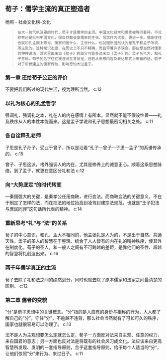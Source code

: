 ## 荀子：儒学主流的真正塑造者

杨照  -  社会文化榜-文化

>     在大一统气氛笼罩的时代，荀子才是儒学的主流。中国文化经常和儒家被等同看待。不论称赞还是批判中国文化，很自然都会拿儒家的主张、信念作为代表。更进一步，儒家往往也就和孔孟画上等号。儒家相信什么、主张什么，也就理所当然认为是孔子和孟子所说、所主张的。这种常识态度，在历史上不只不精确，而且带着许多误会。那些想当然对儒家的种种说法，其实里面来自《荀子》的部分可能多过来自《孟子》的。孟子名气大，和孔子并称，荀子的名字往往被湮没在背景里，但若从思想内容及表达形式上来看的话，荀子对于后世建立的儒家传统，影响恐怕大过孟子。

### 第一章 还给荀子公正的评价

不要把我们所过的现代生活，视为理所当然。 c:12

### 以礼为核心的孔孟哲学

强调礼，强调礼之本，礼在人的内在感情上有所本，显然就不能不假设性善——礼及秩序从人的本性本能而来。这是孟子学说和孔子思想最密切相关之处。 c:11

### 各自诠释孔老师

子思是孔子孙子，受业于曾子，所以是沿着“孔子—曾子—子思—孟子”的系谱传承的。 c:15

曾子、子思这派，格外强调人的内在，尤其是修养上的诚意正心。顺着这条思想脉络，到了孟子，就更在意区分礼和法 c:12

### 向“大势底定”的时代转变

—秦国强大的关键，是秦孝公任用商鞅，进行变法。而商鞅变法的关键意义，不在于制定了怎样的法，而在把法的地位抬高到凌驾封建宗法规范，也就是“王子犯法与庶民同罪”这句话所代表的精神。 c:14

### 重新思考“礼”与“法”的关系

荀子的中心意识，和孔、孟大不相同的，他主张礼是人为的，不是出于自然、共通天性。孟子的圣人的智慧在于整理、统合了人人皆有的内在礼的精神秩序，使其外在制度化。荀子的圣人，和一般人之间有不可跨越的差距，是靠他们的圣性、超越的智慧将礼创造出来。 c:16

### 两千年儒学真正的主流

荀子去除了礼和法之间的绝然划分，同时也就去除了原本儒家和法家之间最清楚的区别。 c:12

### 第二章 儒者的变貌

“分”是荀子思想中的关键概念。“分”指的是人应有的身份与相称的行为，人人都了解自己的“分”，守住“分”，不逾越不违背，那么社会当然就有了可长可久的秩序，国家也就很容易可以治理了。 c:13

法不是人为主观想要怎么定就怎么定，荀子一方面反对法来自主观、任意的权力，来自国君的意志；另一方面也反对法是将既有的社会风习成文化。法应该来自更高智慧所发现、发明的一套指导原则，合乎这套指导原则，给予每个人适当的“分”，让他们依照“分”来行为、来过日子。 c:11
